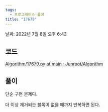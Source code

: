 ```yaml
---
tags:
  - 프로그래머스-풀이
title: "17679"
---
```


날짜: 2022년 7월 8일 오후 6:43

## 코드

[Algorithm/17679.py at main · Junroot/Algorithm](https://github.com/Junroot/Algorithm/blob/main/programmers/17679.py)

## 풀이

단순 구현 문제다.

더 이상 제거되는 블록이 없을 때까지 반복하면 된다.

